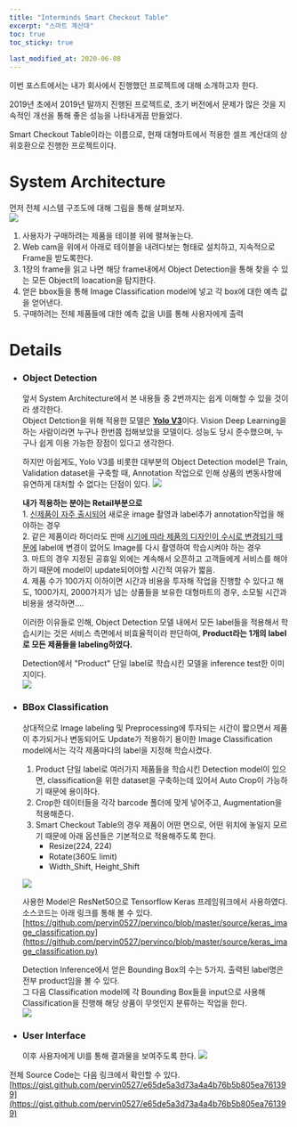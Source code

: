 ```yaml
---
title: "Interminds Smart Checkout Table"
excerpt: "스마트 계산대"
toc: true
toc_sticky: true
 
last_modified_at: 2020-06-08
---
```

이번 포스트에서는 내가 회사에서 진행했던 프로젝트에 대해 소개하고자 한다.

2019년 초에서 2019년 말까지 진행된 프로젝트로, 초기 버전에서 문제가 많은 것을 지속적인 개선을 통해 좋은 성능을 나타내게끔 만들었다.

Smart Checkout Table이라는 이름으로, 현재 대형마트에서 적용한 셀프 계산대의 상위호환으로 진행한 프로젝트이다.  

# System Architecture
먼저 전체 시스템 구조도에 대해 그림을 통해 살펴보자.  
![](/assets/images/Untitled%20Diagram.jpg)

1. 사용자가 구매하려는 제품을 테이블 위에 펼쳐놓는다.
2. Web cam을 위에서 아래로 테이블을 내려다보는 형태로 설치하고, 지속적으로 Frame을 받도록한다.
3. 1장의 frame을 읽고 나면 해당 frame내에서 Object Detection을 통해 찾을 수 있는 모든 Object의 loacation을 탐지한다.
4. 얻은 bbox들을 통해 Image Classification model에 넣고 각 box에 대한 예측 값을 얻어낸다.
5. 구매하려는 전체 제품들에 대한 예측 값을 UI를 통해 사용자에게 출력

# Details

- ### Object Detection
    앞서 System Architecture에서 본 내용들 중 2번까지는 쉽게 이해할 수 있을 것이라 생각한다.  
    Object Detction을 위해 적용한 모델은 [**Yolo V3**](https://pjreddie.com/darknet/yolo/)이다. Vision Deep Learning을 하는 사람이라면 누구나 한번쯤 접해보았을 모델이다. 성능도 당시 준수했으며, 누구나 쉽게 이용 가능한 장점이 있다고 생각한다.  

    하지만 아쉽게도, Yolo V3를 비롯한 대부분의 Object Detection model은 Train, Validation dataset을 구축할 때, Annotation 작업으로 인해 상품의 변동사항에 유연하게 대처할 수 없다는 단점이 있다.
    ![](/assets/images/demo3.jpg)
        
    **내가 적용하는 분야는 Retail부분으로**   
        1. <U>신제품이 자주 출시되어</U> 새로운 image 촬영과 label추가 annotation작업을 해야하는 경우  
        2. 같은 제품이라 하더라도 판매 <U>시기에 따라 제품의 디자인이 수시로 변경되기 때문에</U> label에 변경이 없어도 Image를 다시 촬영하여 학습시켜야 하는 경우  
        3. 마트의 경우 지정된 공휴일 외에는 계속해서 오픈하고 고객들에게 서비스를 해야하기 때문에 model이 update되어야할 시간적 여유가 짧음.  
        4. 제품 수가 100가지 이하이면 시간과 비용을 투자해 작업을 진행할 수 있다고 해도,
    1000가지, 2000가지가 넘는 상품들을 보유한 대형마트의 경우, 소모될 시간과 비용을 생각하면....

    이러한 이유들로 인해, Object Detection 모델 내에서 모든 label들을 적용해서 학습시키는 것은 서비스 측면에서 비효율적이라 판단하여, **Product라는 1개의 label로 모든 제품들을 labeling하였다.**

    Detection에서 "Product" 단일 label로 학습시킨 모델을 inference test한 이미지이다.  
    ![](assets/../../assets/images/detection_infer.png)

- ### BBox Classification
    상대적으로 Image labeling 및 Preprocessing에 투자되는 시간이 짧으면서 제품이 추가되거나 변동되어도 Update가 적용하기 용이한 Image Classification model에서는 각각 제품마다의 label을 지정해 학습시켰다.

    1. Product 단일 label로 여러가지 제품들을 학습시킨 Detection model이 있으면, classification을 위한 dataset을 구축하는데 있어서 Auto Crop이 가능하기 때문에 용이하다.
    2. Crop한 데이터들을 각각 barcode 폴더에 맞게 넣어주고, Augmentation을 적용해준다.
    3. Smart Checkout Table의 경우 제품이 어떤 면으로, 어떤 위치에 놓일지 모르기 때문에 아래 옵션들은 기본적으로 적용해주도록 한다.
        - Resize(224, 224) 
        - Rotate(360도 limit)
        - Width_Shift, Height_Shift  

    ![](/assets/images/products.png)

    사용한 Model은 ResNet50으로 Tensorflow Keras 프레임워크에서 사용하였다.  
    소스코드는 아래 링크를 통해 볼 수 있다.  
    [https://github.com/pervin0527/pervinco/blob/master/source/keras_image_classification.py](https://github.com/pervin0527/pervinco/blob/master/source/keras_image_classification.py)

    Detection Inference에서 얻은 Bounding Box의 수는 5가지. 출력된 label명은 전부 product임을 볼 수 있다.  
    그 다음 Classification model에 각 Bounding Box들을 input으로 사용해 Classification을 진행해 해당 상품이 무엇인지 분류하는 작업을 한다.  
    ![](assets/images/../../../assets/images/classification_infer.png)

    
 - ### User Interface
    이후 사용자에게 UI를 통해 결과물을 보여주도록 한다.
    ![](assets/images/../../../assets/images/2.png)

전체 Source Code는 다음 링크에서 확인할 수 있다.
[https://gist.github.com/pervin0527/e65de5a3d73a4a4b76b5b805ea761399](https://gist.github.com/pervin0527/e65de5a3d73a4a4b76b5b805ea761399)